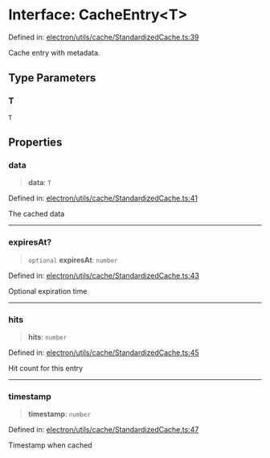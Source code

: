 # Interface: CacheEntry\<T\>

Defined in: [electron/utils/cache/StandardizedCache.ts:39](https://github.com/Nick2bad4u/Uptime-Watcher/blob/main/electron/utils/cache/StandardizedCache.ts#L39)

Cache entry with metadata.

## Type Parameters

### T

`T`

## Properties

### data

> **data**: `T`

Defined in: [electron/utils/cache/StandardizedCache.ts:41](https://github.com/Nick2bad4u/Uptime-Watcher/blob/main/electron/utils/cache/StandardizedCache.ts#L41)

The cached data

***

### expiresAt?

> `optional` **expiresAt**: `number`

Defined in: [electron/utils/cache/StandardizedCache.ts:43](https://github.com/Nick2bad4u/Uptime-Watcher/blob/main/electron/utils/cache/StandardizedCache.ts#L43)

Optional expiration time

***

### hits

> **hits**: `number`

Defined in: [electron/utils/cache/StandardizedCache.ts:45](https://github.com/Nick2bad4u/Uptime-Watcher/blob/main/electron/utils/cache/StandardizedCache.ts#L45)

Hit count for this entry

***

### timestamp

> **timestamp**: `number`

Defined in: [electron/utils/cache/StandardizedCache.ts:47](https://github.com/Nick2bad4u/Uptime-Watcher/blob/main/electron/utils/cache/StandardizedCache.ts#L47)

Timestamp when cached
